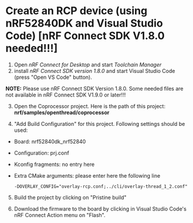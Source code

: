 # Create an RCP device (using nRF52840DK and Visual Studio Code)  [nRF Connect SDK V1.8.0 needed!!!]

1. Open *nRF Connect for Desktop* and start *Toolchain Manager*
2. install *nRF Connect SDK version 1.8.0* and start Visual Studio Code (press "Open VS Code" button).

__NOTE:__ Please use nRF Connect SDK Version 1.8.0. Some needed files are not available in nRF Connect SDK V1.9.0 or later!!!

3. Open the Coprocessor project. Here is the path of this project:  __nrf/samples/openthread/coprocessor__

4. "Add Build Configuration" for this project. Following settings should be used:
- Board:  nrf52840dk_nrf52840
- Configuration:  prj.conf
- Kconfig fragments:  no entry here
- Extra CMake arguments:  please enter here the following line

      -DOVERLAY_CONFIG="overlay-rcp.conf;../cli/overlay-thread_1_2.conf"

5. Build the project by clicking on "Pristine build"

6. Download the firmware to the board by clicking in Visual Studio Code's nRF Connect Action menu on "Flash".
